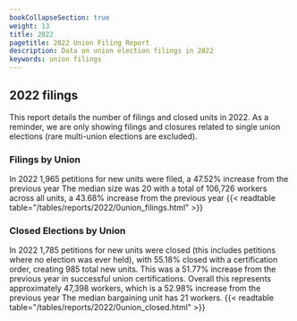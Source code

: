 ```yaml
---
bookCollapseSection: true
weight: 13
title: 2022
pagetitle: 2022 Union Filing Report
description: Data on union election filings in 2022
keywords: union filings
---
```


## 2022 filings

This report details the number of filings and closed units in 2022. As a reminder, we are only showing filings and closures related to single union elections (rare multi-union elections are excluded).

### Filings by Union
In 2022 1,965 petitions for new units were filed, a 47.52% increase from the previous year The median size was 20 with a total of 106,726 workers across all units, a 43.68% increase from the previous year
{{< readtable table="/tables/reports/2022/0union_filings.html" >}}

### Closed Elections by Union
In 2022 1,785 petitions for new units were closed (this includes petitions where no election was ever held), with 55.18% closed with a certification order, creating 985 total new units. This was a 51.77% increase from the previous year in successful union certifications. Overall this represents approximately 47,398 workers, which is a 52.98% increase from the previous year The median bargaining unit has 21 workers.
{{< readtable table="/tables/reports/2022/0union_closed.html" >}}
